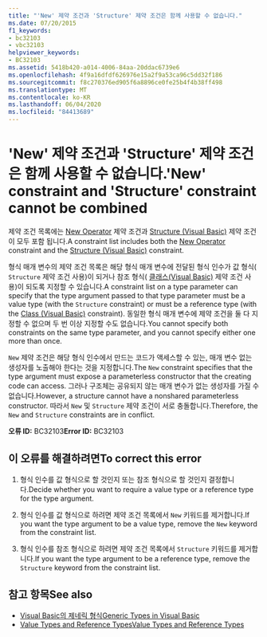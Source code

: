 ```yaml
---
title: "'New' 제약 조건과 'Structure' 제약 조건은 함께 사용할 수 없습니다."
ms.date: 07/20/2015
f1_keywords:
- bc32103
- vbc32103
helpviewer_keywords:
- BC32103
ms.assetid: 5418b420-a014-4006-84aa-20ddac6739e6
ms.openlocfilehash: 4f9a16dfdf626976e15a2f9a53ca96c5dd32f186
ms.sourcegitcommit: f8c270376ed905f6a8896ce0fe25b4f4b38ff498
ms.translationtype: MT
ms.contentlocale: ko-KR
ms.lasthandoff: 06/04/2020
ms.locfileid: "84413689"
---
```

# <a name="new-constraint-and-structure-constraint-cannot-be-combined"></a><span data-ttu-id="ca1e4-102">'New' 제약 조건과 'Structure' 제약 조건은 함께 사용할 수 없습니다.</span><span class="sxs-lookup"><span data-stu-id="ca1e4-102">'New' constraint and 'Structure' constraint cannot be combined</span></span>
<span data-ttu-id="ca1e4-103">제약 조건 목록에는 [New Operator](../language-reference/operators/new-operator.md) 제약 조건과 [Structure (Visual Basic)](../language-reference/statements/structure-statement.md) 제약 조건이 모두 포함 됩니다.</span><span class="sxs-lookup"><span data-stu-id="ca1e4-103">A constraint list includes both the [New Operator](../language-reference/operators/new-operator.md) constraint and the [Structure (Visual Basic)](../language-reference/statements/structure-statement.md) constraint.</span></span>  
  
 <span data-ttu-id="ca1e4-104">형식 매개 변수의 제약 조건 목록은 해당 형식 매개 변수에 전달된 형식 인수가 값 형식( `Structure` 제약 조건 사용)이 되거나 참조 형식( [클래스(Visual Basic)](../language-reference/statements/class-statement.md) 제약 조건 사용)이 되도록 지정할 수 있습니다.</span><span class="sxs-lookup"><span data-stu-id="ca1e4-104">A constraint list on a type parameter can specify that the type argument passed to that type parameter must be a value type (with the `Structure` constraint) or must be a reference type (with the [Class (Visual Basic)](../language-reference/statements/class-statement.md) constraint).</span></span> <span data-ttu-id="ca1e4-105">동일한 형식 매개 변수에 제약 조건을 둘 다 지정할 수 없으며 두 번 이상 지정할 수도 없습니다.</span><span class="sxs-lookup"><span data-stu-id="ca1e4-105">You cannot specify both constraints on the same type parameter, and you cannot specify either one more than once.</span></span>  
  
 <span data-ttu-id="ca1e4-106">`New` 제약 조건은 해당 형식 인수에서 만드는 코드가 액세스할 수 있는, 매개 변수 없는 생성자를 노출해야 한다는 것을 지정합니다.</span><span class="sxs-lookup"><span data-stu-id="ca1e4-106">The `New` constraint specifies that the type argument must expose a parameterless constructor that the creating code can access.</span></span> <span data-ttu-id="ca1e4-107">그러나 구조체는 공유되지 않는 매개 변수가 없는 생성자를 가질 수 없습니다.</span><span class="sxs-lookup"><span data-stu-id="ca1e4-107">However, a structure cannot have a nonshared parameterless constructor.</span></span> <span data-ttu-id="ca1e4-108">따라서 `New` 및 `Structure` 제약 조건이 서로 충돌합니다.</span><span class="sxs-lookup"><span data-stu-id="ca1e4-108">Therefore, the `New` and `Structure` constraints are in conflict.</span></span>  
  
 <span data-ttu-id="ca1e4-109">**오류 ID:** BC32103</span><span class="sxs-lookup"><span data-stu-id="ca1e4-109">**Error ID:** BC32103</span></span>  
  
## <a name="to-correct-this-error"></a><span data-ttu-id="ca1e4-110">이 오류를 해결하려면</span><span class="sxs-lookup"><span data-stu-id="ca1e4-110">To correct this error</span></span>  
  
1. <span data-ttu-id="ca1e4-111">형식 인수를 값 형식으로 할 것인지 또는 참조 형식으로 할 것인지 결정합니다.</span><span class="sxs-lookup"><span data-stu-id="ca1e4-111">Decide whether you want to require a value type or a reference type for the type argument.</span></span>  
  
2. <span data-ttu-id="ca1e4-112">형식 인수를 값 형식으로 하려면 제약 조건 목록에서 `New` 키워드를 제거합니다.</span><span class="sxs-lookup"><span data-stu-id="ca1e4-112">If you want the type argument to be a value type, remove the `New` keyword from the constraint list.</span></span>  
  
3. <span data-ttu-id="ca1e4-113">형식 인수를 참조 형식으로 하려면 제약 조건 목록에서 `Structure` 키워드를 제거합니다.</span><span class="sxs-lookup"><span data-stu-id="ca1e4-113">If you want the type argument to be a reference type, remove the `Structure` keyword from the constraint list.</span></span>  
  
## <a name="see-also"></a><span data-ttu-id="ca1e4-114">참고 항목</span><span class="sxs-lookup"><span data-stu-id="ca1e4-114">See also</span></span>

- [<span data-ttu-id="ca1e4-115">Visual Basic의 제네릭 형식</span><span class="sxs-lookup"><span data-stu-id="ca1e4-115">Generic Types in Visual Basic</span></span>](../programming-guide/language-features/data-types/generic-types.md)
- [<span data-ttu-id="ca1e4-116">Value Types and Reference Types</span><span class="sxs-lookup"><span data-stu-id="ca1e4-116">Value Types and Reference Types</span></span>](../programming-guide/language-features/data-types/value-types-and-reference-types.md)
